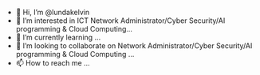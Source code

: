 - 👋 Hi, I’m @lundakelvin
- 👀 I’m interested in ICT Network Administrator/Cyber Security/AI programming & Cloud Computing...
- 🌱 I’m currently learning ...
- 💞️ I’m looking to collaborate on Network Administrator/Cyber Security/AI programming & Cloud Computing ...
- 📫 How to reach me ...

<!---
lundakelvin/lundakelvin is a ✨ special ✨ repository because its `README.md` (this file) appears on your GitHub profile.
You can click the Preview link to take a look at your changes.
--->
